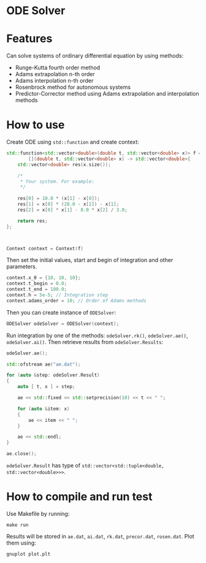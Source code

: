 # ODE Solver

# Features

Can solve systems of ordinary differential equation by using methods:

* Runge-Kutta fourth order method
* Adams extrapolation n-th order
* Adams interpolation n-th order
* Rosenbrock method for autonomous systems
* Predictor-Corrector method using Adams extrapolation and interpolation methods

# How to use

Create ODE using `std::function` and create context:

```c++
std::function<std::vector<double>(double t, std::vector<double> x)> f = 
        [](double t, std::vector<double> x) -> std::vector<double>{
    std::vector<double> res(x.size());

    /*
     * Your system. For example:
     */
    
    res[0] = 10.0 * (x[1] - x[0]);
    res[1] = x[0] * (28.0 - x[2]) - x[1];
    res[2] = x[0] * x[1] - 8.0 * x[2] / 3.0;

    return res;
};



Context context = Context(f)
```

Then set the initial values, start and begin of integration and other parameters.

```c++
context.x_0 = {10, 10, 10};
context.t_begin = 0.0;
context.t_end = 100.0;
context.h = 5e-5; // Integration step
context.adams_order = 10; // Order of Adams methods
```

Then you can create instance of `ODESolver`:

```c++
ODESolver odeSolver = ODESolver(context);
```

Run integration by one of the methods: `odeSolver.rk()`, `odeSolver.ae()`, `odeSolver.ai()`. Then retrieve results from `odeSolver.Results`:

```c++
odeSolver.ae();

std::ofstream ae("ae.dat");

for (auto &step: odeSolver.Result)
{
    auto [ t, x ] = step;

    ae << std::fixed << std::setprecision(10) << t << " ";

    for (auto &item: x)
    {
        ae << item << " ";
    }

    ae << std::endl;
}

ae.close();
```

`odeSolver.Result` has type of `std::vector<std::tuple<double, std::vector<double>>>`.

# How to compile and run test

Use Makefile by running:

```shell
make run
```

Results will be stored in `ae.dat`, `ai.dat`, `rk.dat`, `precor.dat`, `rosen.dat`. Plot them using:

```shell
gnuplot plot.plt
```
